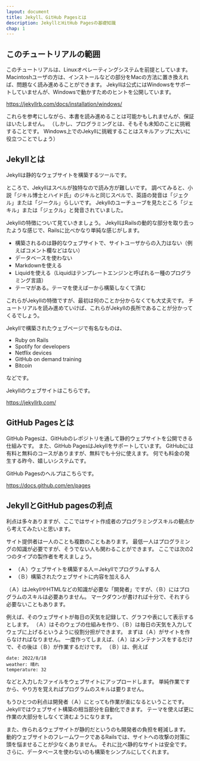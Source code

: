 ```yaml
---
layout: document
title: Jekyll、GitHub Pagesとは
description: JekyllとHitHub Pagesの基礎知識
chap: 1
---
```


## このチュートリアルの範囲

このチュートリアルは、Linuxオペレーティングシステムを前提としています。
Macintoshユーザの方は、インストールなどの部分をMacの方法に置き換えれば、問題なく読み進めることができます。
Jekyllは公式にはWindowsをサポートしていませんが、Windowsで動かすためのヒントを公開しています。

<https://jekyllrb.com/docs/installation/windows/>

これらを参考にしながら、本書を読み進めることは可能かもしれませんが、保証はいたしません。
（しかし、プログラミングとは、そもそも未知のことに挑戦することです。
Windows上でのJekyllに挑戦することはスキルアップに大いに役立つことでしょう）

## Jekyllとは

Jekyllは静的なウェブサイトを構築するツールです。

ところで、Jekyllはスペルが独特なので読み方が難しいです。
調べてみると、小説「ジキル博士とハイド氏」のジキルと同じスペルで、英語の発音は「ジェクル」または「ジークル」らしいです。
Jekyllのユーチューブを見たところ「ジェキル」または「ジェクル」と発音されていました。

Jekyllの特徴について見ていきましょう。
JekyllはRailsの動的な部分を取り去ったような感じで、Railsに比べかなり単純な感じがします。

- 構築されるのは静的なウェブサイトで、サイトユーザからの入力はない（例えばコメント欄などはない）
- データベースを使わない
- Markdownを使える
- Liquidを使える（Liquidはテンプレートエンジンと呼ばれる一種のプログラミング言語）
- テーマがある。テーマを使えば一から構築しなくて済む

これらがJekyllの特徴ですが、最初は何のことか分からなくても大丈夫です。
チュートリアルを読み進めていけば、これらがJekyllの長所であることが分かってくるでしょう。

Jekyllで構築されたウェブページで有名なものは、

- Ruby on Rails
- Spotify for developers
- Netflix devices
- GitHub on demand training
- Bitcoin

などです。

Jekyllのウェブサイトはこちらです。

<https://jekyllrb.com/>

## GitHub Pagesとは

GitHub Pagesは、GitHubのレポジトリを通して静的ウェブサイトを公開できる仕組みです。
また、GitHub PagesはJekyllをサポートしています。
GitHubには有料と無料のコースがありますが、無料でも十分に使えます。
何でも料金の発生する昨今、嬉しいシステムです。

GitHub Pagesのヘルプはこちらです。

<https://docs.github.com/en/pages>

## JekyllとGitHub pagesの利点

利点は多々ありますが、ここではサイト作成者のプログラミングスキルの観点から考えてみたいと思います。

サイト提供者は一人のことも複数のこともあります。
最低一人はプログラミングの知識が必要ですが、そうでない人も関わることができます。
ここでは次の2つのタイプの製作者を考えましょう。

- （Ａ）ウェブサイトを構築する人＝Jekyllでプログラムする人
- （Ｂ）構築されたウェブサイトに内容を加える人

（Ａ）はJekyllやHTMLなどの知識が必要な「開発者」ですが、（Ｂ）にはプログラムのスキルは必要ありません。
マークダウンが書ければ十分で、それすら必要ないこともあります。

例えば、そのウェブサイトが毎日の天気を記録して、グラフや表にして表示するとします。
（Ａ）はそのウェブの仕組みを作り、（Ｂ）は毎日の天気を入力してウェブに上げるというように役割分担ができます。
まずは（Ａ）がサイトを作らなければなりません。
一度作ってしまえば、（Ａ）はメンテナンスをするだけで、その後は（Ｂ）が作業するだけです。
（Ｂ）は、例えば

```
date: 2022/8/18
weather: 晴れ
temperature: 32
```

などと入力したファイルをウェブサイトにアップロードします。
単純作業ですから、やり方を覚えればプログラムのスキルは要りません。

もうひとつの利点は開発者（Ａ）にとっても作業が楽になるということです。
Jekyllではウェブサイト構築の相当部分を自動化できます。
テーマを使えば更に作業の大部分をしなくて済むようになります。

また、作られるウェブサイトが静的だというのも開発者の負担を軽減します。
動的ウェブサイトのフレームワークであるRailsでは、サイトへの攻撃の対策に頭を悩ませることが少なくありません。
それに比べ静的なサイトは安全です。
さらに、データベースを使わないのも構築をシンプルにしてくれます。
